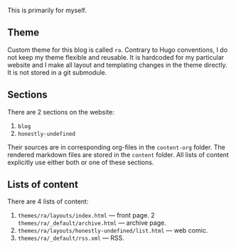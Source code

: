 This is primarily for myself.

## Theme

Custom theme for this blog is called `ra`. Contrary to Hugo conventions, I do not keep my theme flexible and reusable. It is hardcoded for my particular website and I make all layout and templating changes in the theme directly. It is not stored in a git submodule.

## Sections

There are 2 sections on the website:

1. `blog`
2. `honestly-undefined`

Their sources are in corresponding org-files in the `content-org` folder. The rendered markdown files are stored in the `content` folder. All lists of content explicitly use either both or one of these sections.

## Lists of content

There are 4 lists of content:

1. `themes/ra/layouts/index.html` — front page.
2  `themes/ra/_default/archive.html` — archive page.
3. `themes/ra/layouts/honestly-undefined/list.html` — web comic.
4. `themes/ra/_default/rss.xml` — RSS.
